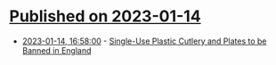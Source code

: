 # [Published on 2023-01-14](index.md)

* [2023-01-14, 16:58:00](https://soylentnews.org/article.pl?sid=23/01/13/1443224&from=rss) - [Single-Use Plastic Cutlery and Plates to be Banned in England](https://soylentnews.org/article.pl?sid=23/01/13/1443224&from=rss)
